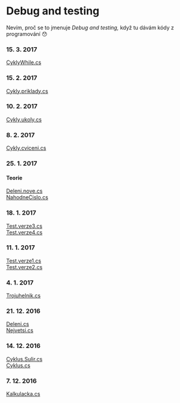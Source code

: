 # Debug and testing
Nevím, proč se to jmenuje *Debug and testing,* když tu dávám kódy z programování :hushed:
### 15. 3. 2017
[CyklyWhile.cs](CSharp/CyklyWhile.cs)
### 15. 2. 2017
[Cykly.priklady.cs](CSharp/Cykly.priklady.cs)
### 10. 2. 2017
[Cykly.ukoly.cs](CSharp/Cykly.ukoly.cs)
### 8. 2. 2017
[Cykly.cviceni.cs](CSharp/Cykly.cviceni.cs)
### 25. 1. 2017
#### Teorie
[Deleni.nove.cs](CSharp/Deleni.nove.cs)<br>
[NahodneCislo.cs](CSharp/NahodneCislo.cs)
### 18. 1. 2017
[Test.verze3.cs](CSharp/Test.verze3.cs)<br>
[Test.verze4.cs](CSharp/Test.verze4.cs)
### 11. 1. 2017
[Test.verze1.cs](CSharp/Test.verze1.cs)<br>
[Test.verze2.cs](CSharp/Test.verze2.cs)
### 4. 1. 2017
[Trojuhelnik.cs](CSharp/Trojuhelnik.cs)
### 21. 12. 2016
[Deleni.cs](CSharp/Deleni.cs)<br>
[Nejvetsi.cs](CSharp/Nejvetsi.cs)
### 14. 12. 2016
[Cyklus.Sulir.cs](CSharp/Cyklus.Sulir.cs)<br>
[Cyklus.cs](CSharp/Cyklus.cs)
### 7. 12. 2016
[Kalkulacka.cs](CSharp/Kalkulacka.cs)
